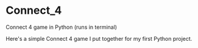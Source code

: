 # Connect_4
Connect 4 game in Python (runs in terminal)

Here's a simple Connect 4 game I put together for my first Python project.
